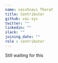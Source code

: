 ```yaml
---
name: vaishnavi Thorat
title: Contributor
github: vai-sys
twitter: ""
linkedin: ""
slack: ""
joining_date: ""
role : contributor
---
```


Still waiting for this
